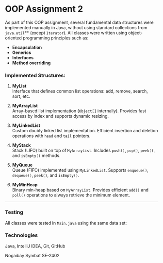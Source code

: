 # OOP Assignment 2 

As part of this OOP assignment, several fundamental data structures were implemented manually in Java, without using standard collections from `java.util`** (except `Iterator`).
All classes were written using object-oriented programming principles such as:
- **Encapsulation**
- **Generics**
- **Interfaces**
- **Method overriding**

### Implemented Structures:

1. **MyList<T>**  
   Interface that defines common list operations: add, remove, search, sort, etc.

2. **MyArrayList<T>**  
   Array-based list implementation (`Object[]` internally). Provides fast access by index and supports dynamic resizing.

3. **MyLinkedList<T>**  
   Custom doubly linked list implementation. Efficient insertion and deletion operations with `head` and `tail` pointers.

4. **MyStack<T>**  
   Stack (LIFO) built on top of `MyArrayList`. Includes `push()`, `pop()`, `peek()`, and `isEmpty()` methods.

5. **MyQueue<T>**  
   Queue (FIFO) implemented using `MyLinkedList`. Supports `enqueue()`, `dequeue()`, `peek()`, and `isEmpty()`.

6. **MyMinHeap<T>**  
   Binary min-heap based on `MyArrayList`. Provides efficient `add()` and `poll()` operations to always retrieve the minimum element.

---

### Testing

All classes were tested in `Main.java` using the same data set:

### Technologies

Java, IntelliJ IDEA, Git, GitHub

Nogaibay Symbat SE-2402